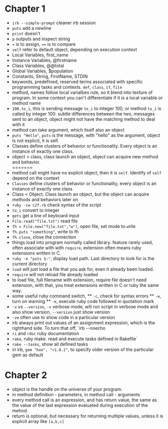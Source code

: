 # Chapter 1
* `irb --simple-prompt` cleaner irb session
* `puts` add a newline
* `print` doesn't
* `p` outputs and inspect string
* `=` is to assign, `==` is to compare
* `self` refer to default object, depending on execution context
* Local Variables, first_name
* Instance Variables, @firstname
* Class Variables, @@total
* Global Variables, $population 
* Constants, String, FirstName, STDIN
* keywords, predefined, reserved terms associated with specific programming tasks and contexts. `def`, `class`, `if`, `file`
* method, names follow local varialbes rule, so it blend into texture of program. In some context you can't differentiate if it is a local variable or method name
* `100.to_i`, this is sending message `to_i` to integer 100, or method `to_i` is called by integer 100. subtle differences between the two, messages sent to an object, object might not have the matching method to deal with it
* method can take argument, which itself also an object
* `puts "Hello"`, `puts` is the message, with "hello" as the argument, object is not explicit, it is self.
* Classes define clusters of behavior or functionality. Every object is an instance of exactly one class. 
* object > class, class launch an object, object can acquire new method and behavior.  
=======
* method call might have no explicit object, then it is `self`. Identify of `self` depend on the context
* `Classes` define clusters of behavior or functionality, every object is an instance of exactly one class
* Class < Object. Class launch an object, but the object can acquire methods and behaviors later on
* `ruby -cw c2f.rb` check syntax of the script
* `to_i` convert to integer
* `gets` get a line of keyboard input
* `File.read("file.txt")` read file
* `fh = File.new("file.txt","w")`, open file, set mode to `w`rite
* `fh.puts "something"`, write to fh
* `fh.close`, close the connection
* things load into program normally called library. feature rarely used, often associate with with `require`, extension often means ruby extensions written in C.
* `ruby -e "puts $:"`, display load path. Last directory to look for is the current directory
* `load` will just load a file that you ask for, even it already been loaded. 
* `require` will not reload file already loaded
* to load file, full filename with extension, require file doesn't need extension, with that, you treat extensions written in C or ruby the same way.
* some useful ruby command switch,
** `-c`, check for syntax errors
** `-w`, turn on warning
** `-e`, execute ruby code followed in quotation mark
* `-v` vs `--version`, `-v` verbose mode, will run script in verbose mode and also show version, `--version` just show version
* `-ve` often use to show code in a particular version
* irb always print out values of an assignment expression, which is the righthand side. To turn that off, `irb --noecho
* `ri` and `rdoc` ruby documentation
* `rake`, ruby make. read and execute tasks defined in Rakefile`
* `rake --tasks`, show all defined tasks
* in irb, `gem "hoe", "<1.8.2"`, to specify older version of the particular gem as default
# Chapter 2
* object is the handle on the universe of your program. 
* in method definition - parameters, in method call - arguments
* every method call is an expression, and has return value, the same as the value of the last expression evaluated during execution of the mehod. 
* return is optional, but necessary for returning multiple values, unless it is explicit array like `[a,b,c]`

